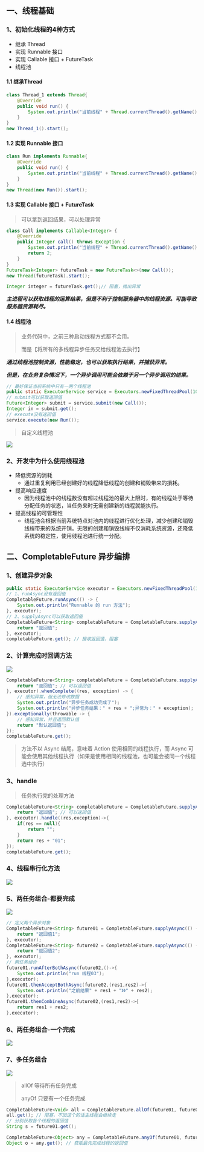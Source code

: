 ## 一、线程基础

### 1、初始化线程的4种方式

- 继承 Thread
- 实现 Runnable 接口
- 实现 Callable 接口 + FutureTask
- 线程池

#### 1.1 继承Thread

```java
class Thread_1 extends Thread{
    @Override
    public void run() {
        System.out.println("当前线程" + Thread.currentThread().getName());
    }
}
new Thread_1().start();
```



#### 1.2 实现 Runnable 接口

```java
class Run implements Runnable{
    @Override
    public void run() {
        System.out.println("当前线程" + Thread.currentThread().getName());
    }
}
new Thread(new Run()).start();
```



#### 1.3 实现 Callable 接口 + FutureTask

> 可以拿到返回结果，可以处理异常

```java
class Call implements Callable<Integer> {
    @Override
    public Integer call() throws Exception {
        System.out.println("当前线程" + Thread.currentThread().getName());
        return 2;
    }
}
FutureTask<Integer> futureTask = new FutureTask<>(new Call());
new Thread(futureTask).start();

Integer integer = futureTask.get();// 阻塞，抛出异常
```

***主进程可以获取线程的运算结果，但是不利于控制服务器中的线程资源。可能导致服务器资源耗尽。***



#### 1.4 线程池

> 业务代码中，之前三种启动线程方式都不会用。
>
> 而是【将所有的多线程异步任务交给线程池去执行】

***通过线程池控制资源，性能稳定，也可以获取执行结果，并捕获异常。***

***但是，在业务复杂情况下，一个异步调用可能会依赖于另一个异步调用的结果。***

```java
// 最好保证当前系统中只有一两个线程池
public static ExecutorService service = Executors.newFixedThreadPool(10);
// submit可以获取返回值
Future<Integer> submit = service.submit(new Call());
Integer in = submit.get();
// execute没有返回值
service.execute(new Run());
```

> 自定义线程池

![](https://raw.githubusercontent.com/Super-YYQ/PicGoPicture/main/PicGo/20201113115450.png)

### 2、开发中为什么使用线程池

- 降低资源的消耗
  - 通过重复利用已经创建好的线程降低线程的创建和销毁带来的損耗。
- 提高响应速度
  - 因为线程池中的线程数没有超过线程池的最大上限时，有的线程处于等待分配任务的状态，当任务来时无需创建新的线程就能执行。
- 提高线程的可管理性
  - 线程池会根据当前系统特点对池内的线程进行优化处理，减少创建和销毁线程带来的系统开销。无限的创建和销毁线程不仅消耗系统资源，还降低系统的稳定性，使用线程池进行统一分配。





## 二、CompletableFuture 异步编排

### 1、创建异步对象

```java
public static ExecutorService executor = Executors.newFixedThreadPool(10);
// 1、runAsync没有返回值
CompletableFuture.runAsync(() -> {
	System.out.println("Runnable 的 run 方法");
}, executor);
// 2、supplyAsync可以获取返回值
CompletableFuture<String> completableFuture = CompletableFuture.supplyAsync(() -> {
	return "返回值";
}, executor);
completableFuture.get(); // 接收返回值，阻塞
```

### 2、计算完成时回调方法

![](https://raw.githubusercontent.com/Super-YYQ/PicGoPicture/main/PicGo/20201113091047.png)

```java
CompletableFuture<String> completableFuture = CompletableFuture.supplyAsync(() -> {
	return "返回值"; // 可以返回值
}, executor).whenComplete((res, exception) -> {
    // 感知异常，但无法修改数据
    System.out.println("异步任务成功完成了");
    System.out.println("异步任务结果：" + res + ";异常为：" + exception);
}).exceptionally(throwable -> {
    // 感知异常，并且返回默认值
    return "默认返回值";
});
completableFuture.get();
```

> 方法不以 Async 结尾，意味着 Action 使用相同的线程执行，而 Async 可能会使用其他线程执行（如果是使用相同的线程池，也可能会被同一个线程选中执行）

### 3、handle

> 任务执行完的处理方法

```java
CompletableFuture<String> completableFuture = CompletableFuture.supplyAsync(() -> {
    return "返回值"; // 可以返回值
}, executor).handle((res,exception)->{
    if(res == null){
        return "";
    }
    return res + "01";
});
completableFuture.get();
```

### 4、线程串行化方法

![](https://raw.githubusercontent.com/Super-YYQ/PicGoPicture/main/PicGo/20201113092344.png)

### 5、两任务组合-都要完成

![](https://raw.githubusercontent.com/Super-YYQ/PicGoPicture/main/PicGo/20201113101536.png)

```java
// 定义两个异步对象
CompletableFuture<String> future01 = CompletableFuture.supplyAsync(() -> {
    return "返回值1";
}, executor);
CompletableFuture<String> future02 = CompletableFuture.supplyAsync(() -> {
    return "返回值2";
}, executor);
// 两任务组合
future01.runAfterBothAsync(future02,()->{
    System.out.println("run 线程03");
},executor);
future01.thenAcceptBothAsync(future02,(res1,res2)->{
    System.out.println("之前结果" + res1 + "》》" + res2);
},executor);
future01.thenCombineAsync(future02,(res1,res2)->{
    return res1 + res2;
},executor);
```

### 6、两任务组合-一个完成

![](https://raw.githubusercontent.com/Super-YYQ/PicGoPicture/main/PicGo/20201113102949.png)

### 7、多任务组合

![](https://raw.githubusercontent.com/Super-YYQ/PicGoPicture/main/PicGo/20201113103157.png)

> allOf 等待所有任务完成
>
> anyOf 只要有一个任务完成

```java
CompletableFuture<Void> all = CompletableFuture.allOf(future01, future02, future03);
all.get(); // 阻塞，不加这个的话主线程会继续走
// 分别获取各个线程的返回值
String s = future01.get();

CompletableFuture<Object> any = CompletableFuture.anyOf(future01, future02, future03);
Object o = any.get(); // 获取最先完成线程的返回值
```

